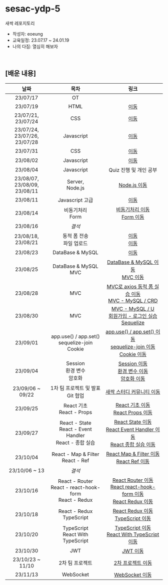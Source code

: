 # sesac-ydp-5

새싹 레포지토리

- 작성자: eoeung
- 교육일정: 23.07.17 ~ 24.01.19
- 나의 다짐: 열심히 해보자

<br>

## [배운 내용]

|날짜|목차|링크|
|:---:|:---:|:---:|
|23/07/17|OT||
|23/07/19|HTML|[이동](./02.html/)|
|23/07/21, <br> 23/07/24|CSS|[이동](./03.css/)|
|23/07/24, <br> 23/07/26, <br> 23/07/28|Javascript|[이동](./04.javascript/)|
|23/07/31|CSS|[이동](./05.css/)|
|23/08/02|Javascript|[이동](./06.jquery/)|
|23/08/04|Javascript|Quiz 진행 및 개인 공부|
|23/08/07, <br> 23/08/09, <br> 23/08/11|Server, <br>Node.js|[Node.js 이동](./08.nodejs/)|
|23/08/11|Javascript 고급|[이동](./09.javascript-advanced/)|
|23/08/14|비동기처리<br> Form|[비동기처리 이동](./10.asynchronous/) <br> [Form 이동](./11.form/)|
|23/08/16|*결석*||
|23/08/18, <br> 23/08/21|동적 폼 전송 <br>파일 업로드|[이동](./12.dynamic-form/) <br> [이동](./13.file-upload/)|
|23/08/23|DataBase & MySQL|[이동](./14.mysql/)|
|23/08/25|DataBase & MySQL <br> MVC|[DataBase & MySQL 이동](./14.mysql/) <br> [MVC 이동](./15.mvc/)|
|23/08/28|MVC|[MVC로 axios 동적 폼 실습 이동](./15.mvc_axios_post/) <br> [MVC - MySQL / CRD](./16.mvc_mysql/)|
|23/08/30|MVC|[MVC - MySQL / U](./16.mvc_mysql/) <br> [회원가입 - 로그인 실습](./16.mvc_mysql_release/)<br> [Sequelize](./17.sequelize/)|
|23/09/01|app.use() / app.set() <br> sequelize-join <br> Cookie|[app.use() / app.set() 이동](./ps.express-ex1/) <br> [sequelize-join 이동](./17.sequelize_upgrade/) <br> [Cookie 이동](./18.session-cookie/cookie.js)|
|23/09/04|Session <br> 환경 변수 <br> 암호화|[Session 이동](./18.session-cookie/session.js) <br> [환경 변수 이동](./19.env/) <br> [암호화 이동](./20.encrypt/)|
|23/09/06 ~ 09/22|1차 팀 프로젝트 및 발표 <br> Git 협업|[새싹 스터디 커뮤니티 이동](https://github.com/1st-team-d/ssac-community)|
|23/09/25|React 기초 <br> React - Props|[React 기초 이동](./21.react/test-app/) <br> [React Props 이동](./22.react_props/props-app/)|
|23/09/27|React - State <br> React - Event Handler <br> React - 종합 실습|[React State 이동](./23.react_state/state-app/) <br> [React Event Handler 이동](./24.react_event/event-app/) <br> [React 종합 실습 이동](./25.react_all_practice/practice-app/)|
|23/10/04|React - Map & Filter <br> React - Ref|[React Map & Filter 이동](./26.react_map-filter/map-filter/) <br> [React Ref 이동](./27.react_ref-lifecycle/ref-lifecycle/)|
|23/10/06 ~ 13|*결석*||
|23/10/16|React - Router <br> React - react-hook-form <br> React - Redux|[React Router 이동](./30.react_router/router-app/) <br> [React react-hook-form 이동](./28.react_hooks/hooks-app/src/components/react-hook-form/) <br> [React Redux 이동](./31.react_redux/redux-app/)|
|23/10/18|React - Redux <br> TypeScript|[React Redux 이동](./31.react_redux/redux-app/) <br> [TypeScript 이동](./32.typescript/)|
|23/10/20|TypeScript <br> React With TypeScript|[TypeScript 이동](./32.typescript/) <br> [React With TypeScript 이동](./33.typescript-react/typescript-react-app/)|
|23/10/30|JWT|[JWT 이동](./34.jwt_pj/)|
|23/10/23 ~ 11/10|2차 팀 프로젝트|[2차 프로젝트 이동](https://github.com/SesacProjectTeamA-2/pj-back)|
|23/11/13|WebSocket|[WebSocket 이동](./35.websocket/)|